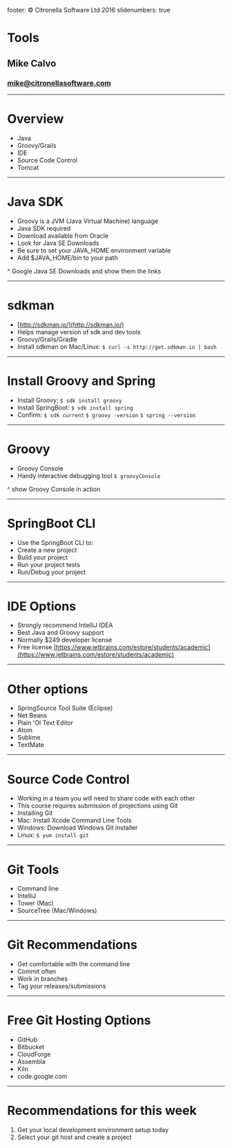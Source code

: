footer: © Citronella Software Ltd 2016
slidenumbers: true

# Tools
## Mike Calvo
### mike@citronellasoftware.com

---

# Overview
- Java
- Groovy/Grails
- IDE
- Source Code Control
- Tomcat

---

# Java SDK
- Groovy is a JVM (Java Virtual Machine) language
- Java SDK required
- Download available from Oracle
- Look for Java SE Downloads
- Be sure to set your JAVA_HOME environment variable
- Add $JAVA_HOME/bin to your path

^ Google Java SE Downloads and show them the links

---

# sdkman
- [http://sdkman.io/](http://sdkman.io/)
- Helps manage version of sdk and dev tools
- Groovy/Grails/Gradle
- Install sdkman on Mac/Linux:
  `$ curl -s http://get.sdkman.io | bash`

---

# Install Groovy and Spring
- Install Groovy:
  `$ sdk install groovy`
- Install SpringBoot:
`$ sdk install spring`
- Confirm:
  `$ sdk current`
  `$ groovy -version`
  `$ spring --version`

---

# Groovy
- Groovy Console
- Handy interactive debugging tool
`$ groovyConsole`

^ show Groovy Console in action

---

# SpringBoot CLI
- Use the SpringBoot CLI to:
- Create a new project
- Build your project
- Run your project tests
- Run/Debug your project

---

# IDE Options
- Strongly recommend IntelliJ IDEA
- Best Java and Groovy support
- Normally $249 developer license
- Free license
[https://www.jetbrains.com/estore/students/academic](https://www.jetbrains.com/estore/students/academic)

---

# Other options
- SpringSource Tool Suite (Eclipse)
- Net Beans
- Plain 'Ol Text Editor
- Atom
- Sublime
- TextMate

---

# Source Code Control
- Working in a team you will need to share code with each other
- This course requires submission of projections using Git
- Installing Git
- Mac: Install Xcode Command Line Tools
- Windows: Download Windows Git installer
- Linux: `$ yum install git`

---

# Git Tools
- Command line
- IntelliJ
- Tower (Mac)
- SourceTree (Mac/Windows)

---

# Git Recommendations
- Get comfortable with the command line
- Commit often
- Work in branches
- Tag your releases/submissions

---

# Free Git Hosting Options
- GitHub
- Bitbucket
- CloudForge
- Assembla
- Kiln
- code.google.com

---

# Recommendations for this week
1. Get your local development environment setup today
2. Select your git host and create a project
